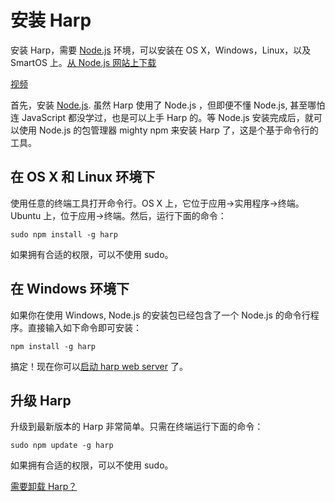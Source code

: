 # 安装 Harp

安装 Harp，需要 [Node.js](http://nodejs.org/download/) 环境，可以安装在 OS X，Windows，Linux，以及 SmartOS 上。[从 Node.js 网站上下载](http://nodejs.org/download/)               

[视频](http://www.youtube.com/embed/SEA0G9kpVJM?rel=0)            

首先，安装 [Node.js](http://nodejs.org/download/). 虽然 Harp 使用了 Node.js ，但即便不懂 Node.js, 甚至哪怕连 JavaScript 都没学过，也是可以上手 Harp 的。等 Node.js 安装完成后，就可以使用 Node.js 的包管理器 mighty npm 来安装 Harp 了，这是个基于命令行的工具。                      

## 在 OS X 和 Linux 环境下                      

使用任意的终端工具打开命令行。OS X 上，它位于应用->实用程序->终端。Ubuntu 上，位于应用->终端。然后，运行下面的命令：                 

```
sudo npm install -g harp
```                   

如果拥有合适的权限，可以不使用 sudo。                

## 在 Windows 环境下                 

如果你在使用 Windows, Node.js 的安装包已经包含了一个 Node.js 的命令行程序。直接输入如下命令即可安装：               

```
npm install -g harp
```                

搞定！现在你可以[启动 harp web server](http://harpjs.com/docs/environment/server) 了。                

## 升级 Harp

升级到最新版本的 Harp 非常简单。只需在终端运行下面的命令：           

```
sudo npm update -g harp
```                

如果拥有合适的权限，可以不使用 sudo。                     

[需要卸载 Harp？](http://harpjs.com/docs/environment/uninstall)            

          

